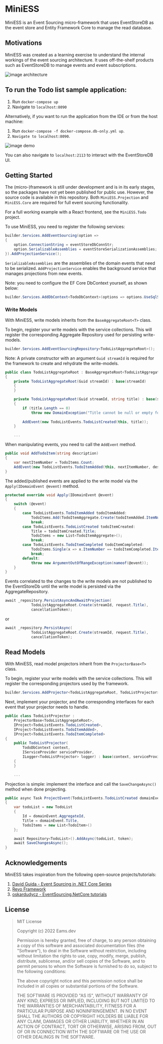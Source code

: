 # MiniESS

MiniESS is an Event Sourcing micro-framework that uses EventStoreDB as the event store and Entity Framework Core to manage the read database.

## Motivations

MiniESS was created as a learning exercise to understand the internal workings of the event sourcing architecture. It uses off-the-shelf products such as EventStoreDB to manage events and event subscriptions.

![image architecture](./architecture.png)

## To run the Todo list sample application:

1. Run `docker-compose up` 
2. Navigate to `localhost:8090`

Alternatively, if you want to run the application from the IDE or from the host machine:

1. Run `docker-compose -f docker-compose.db-only.yml up`.
2. `Navigate to localhost:8090`.

![image demo](./example.png)

You can also navigate to `localhost:2113` to interact with the EventStoreDB UI.

## Getting Started

The (micro-)framework is still under development and is in its early stages, so the packages have not yet been published for public use. However, the source code is available in this repository. Both `MiniESS.Projection` and `MiniESS.Core` are required for full event sourcing functionality.

For a full working example with a React frontend, see the `MiniESS.Todo` project.

To use MiniESS, you need to register the following services:

```cs
builder.Services.AddEventSourcing(option =>
{
    option.ConnectionString = eventStoreDbConnStr; 
    option.SerializableAssemblies = eventStoreSerializationAssemblies;
}).AddProjectionService();
```

`SerializableAssemblies` are the assemblies of the domain events that need to be serialized.
`AddProjectionService` enables the background service that manages projections from new events.

Note: you need to configure the EF Core DbContext yourself, as shown below:

```cs
builder.Services.AddDbContext<TodoDbContext>(options => options.UseSqlServer(builder.Configuration.GetConnectionString("MiniEssDb")));
```

### Write Models

With MiniESS, write models inherits from the `BaseAggregateRoot<T>` class.

To begin, register your write models with the service collections. This will register the corresponding Aggregate Repository used for persisting write-models.

```cs
builder.Services.AddEventSourcingRepository<TodoListAggregateRoot>();
```

Note: A private constructor with an argument `Guid streamId` is required for the framework to create and rehydrate the write-models.

```cs
public class TodoListAggregateRoot : BaseAggregateRoot<TodoListAggregateRoot>
{
    private TodoListAggregateRoot(Guid streamId) : base(streamId)
    {
    }

    private TodoListAggregateRoot(Guid streamId, string title) : base(streamId)
    {
        if (title.Length == 0)
            throw new DomainException("Title cannot be null or empty for a Todo List");
        
        AddEvent(new TodoListEvents.TodoListCreated(this, title));
    }

    ...
```

When manipulating events, you need to call the `AddEvent` method.

```cs
public void AddTodoItem(string description)
{
    var nextItemNumber = TodoItems.Count;
    AddEvent(new TodoListEvents.TodoItemAdded(this, nextItemNumber, description));
}
```

The added/published events are applied to the write model via the `Apply(IDomainEvent @event)` method.

```cs
protected override void Apply(IDomainEvent @event)
{ 
    switch (@event)
    {
        case TodoListEvents.TodoItemAdded todoItemAdded:
            TodoItems.Add(TodoItemAggregate.Create(todoItemAdded.ItemNumber, todoItemAdded.Description));
            break;
        case TodoListEvents.TodoListCreated todoItemCreated:
            Title = todoItemCreated.Title;
            TodoItems = new List<TodoItemAggregate>();
            break;
        case TodoListEvents.TodoItemCompleted todoItemCompleted:
            TodoItems.Single(x => x.ItemNumber == todoItemCompleted.ItemNumber).Complete();
            break;
        default:
            throw new ArgumentOutOfRangeException(nameof(@event));
    }
}
```

Events correlated to the changes to the write models are not published to the EventStoreDb until the write model is persisted via the AggregateRepository.

```cs
await _repository.PersistAsyncAndAwaitProjection(
            TodoListAggregateRoot.Create(streamId, request.Title), 
            cancellationToken);
```

or

```cs
await _repository.PersistAsync(
            TodoListAggregateRoot.Create(streamId, request.Title), 
            cancellationToken);
```

## Read Models

With MiniESS, read model projectors inherit from the `ProjectorBase<T>` class.

To begin, register your write models with the service collections. This will register the corresponding projectors used by the framework.

```cs
builder.Services.AddProjector<TodoListAggregateRoot, TodoListProjector>();
```

Next, implement your projector, and the corresponding interfaces for each event that your projector needs to handle.

```cs
public class TodoListProjector :
    ProjectorBase<TodoListAggregateRoot>,
    IProject<TodoListEvents.TodoListCreated>,
    IProject<TodoListEvents.TodoItemAdded>,
    IProject<TodoListEvents.TodoItemCompleted>
{
    public TodoListProjector(
        TodoDbContext context, 
        IServiceProvider serviceProvider, 
        ILogger<TodoListProjector> logger) : base(context, serviceProvider, logger)
    {
    }

    ...
```

Projection is simple: implement the interface and call the `SaveChangeAsync()` method when done projecting.

```cs
public async Task ProjectEvent(TodoListEvents.TodoListCreated domainEvent, CancellationToken token)
{
    var todoList = new TodoList
    {
        Id = domainEvent.AggregateId,
        Title = domainEvent.Title,
        TodoItems = new List<TodoItem>()
    };

    await Repository<TodoList>().AddAsync(todoList, token);
    await SaveChangesAsync();
}
```

## Acknowledgements

MiniESS takes inspiration from the following open-source projects/tutorials:

1. [David Guida - Event Sourcing in .NET Core Series](https://www.davidguida.net/event-sourcing-in-net-core-part-1-a-gentle-introduction/)
2. [Revo Framework](https://docs.revoframework.net)
3. [oskardudycz - EventSourcing.NetCore tutorials](https://github.com/oskardudycz/EventSourcing.NetCore)

## License

> MIT License
>
> Copyright (c) 2022 Eams.dev
>
> Permission is hereby granted, free of charge, to any person obtaining a copy
> of this software and associated documentation files (the "Software"), to deal
> in the Software without restriction, including without limitation the rights
> to use, copy, modify, merge, publish, distribute, sublicense, and/or sell
> copies of the Software, and to permit persons to whom the Software is
> furnished to do so, subject to the following conditions:
>
> The above copyright notice and this permission notice shall be included in all
> copies or substantial portions of the Software.
>
> THE SOFTWARE IS PROVIDED "AS IS", WITHOUT WARRANTY OF ANY KIND, EXPRESS OR
> IMPLIED, INCLUDING BUT NOT LIMITED TO THE WARRANTIES OF MERCHANTABILITY,
> FITNESS FOR A PARTICULAR PURPOSE AND NONINFRINGEMENT. IN NO EVENT SHALL THE
> AUTHORS OR COPYRIGHT HOLDERS BE LIABLE FOR ANY CLAIM, DAMAGES OR OTHER
> LIABILITY, WHETHER IN AN ACTION OF CONTRACT, TORT OR OTHERWISE, ARISING FROM,
> OUT OF OR IN CONNECTION WITH THE SOFTWARE OR THE USE OR OTHER DEALINGS IN THE
> SOFTWARE.

